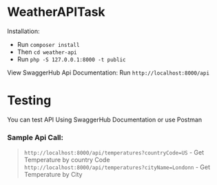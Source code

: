 # WeatherAPITask
Installation:
* Run `composer install`
* Then `cd weather-api`
* Run `php -S 127.0.0.1:8000 -t public`

View SwaggerHub Api Documentation: Run `http://localhost:8000/api`

# Testing

You can test API Using SwaggerHub Documentation or use Postman

### Sample Api Call:

> `http://localhost:8000/api/temperatures?countryCode=US` - Get Temperature by country Code
> `http://localhost:8000/api/temperatures?cityName=Londonn` - Get Temperature by City
